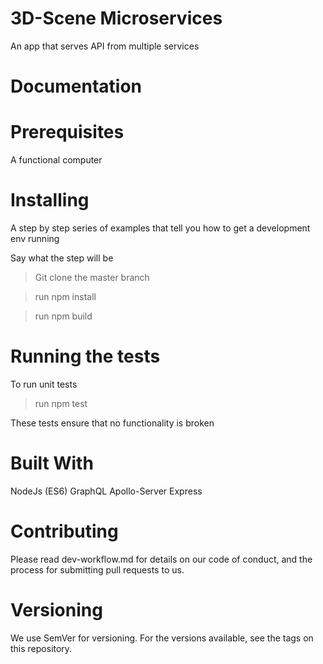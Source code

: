 
# 3D-Scene Microservices

An app that serves API from multiple services

# Documentation


# Prerequisites

A functional computer

# Installing

A step by step series of examples that tell you how to get a development env running

Say what the step will be

> Git clone the master branch

> run npm install

> run npm build

# Running the tests

To run unit tests

> run npm test

These tests ensure that no functionality is broken

# Built With

NodeJs (ES6)
GraphQL
Apollo-Server
Express

# Contributing

Please read dev-workflow.md for details on our code of conduct, and the process for submitting pull requests to us.

# Versioning

We use SemVer for versioning. For the versions available, see the tags on this repository.

